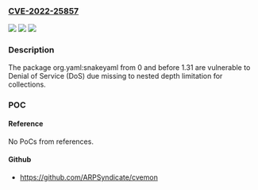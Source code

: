 ### [CVE-2022-25857](https://cve.mitre.org/cgi-bin/cvename.cgi?name=CVE-2022-25857)
![](https://img.shields.io/static/v1?label=Product&message=org.yaml%3Asnakeyaml&color=blue)
![](https://img.shields.io/static/v1?label=Version&message=%3E%3D%200%20&color=brighgreen)
![](https://img.shields.io/static/v1?label=Vulnerability&message=Denial%20of%20Service%20(DoS)&color=brighgreen)

### Description

The package org.yaml:snakeyaml from 0 and before 1.31 are vulnerable to Denial of Service (DoS) due missing to nested depth limitation for collections.

### POC

#### Reference
No PoCs from references.

#### Github
- https://github.com/ARPSyndicate/cvemon

